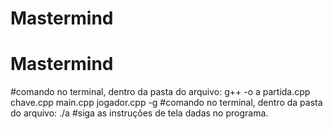# Mastermind
# Mastermind

#comando no terminal, dentro da pasta do arquivo: g++ -o a partida.cpp chave.cpp main.cpp jogador.cpp -g
#comando no terminal, dentro da pasta do arquivo: ./a
#siga as instruções de tela dadas no programa.
